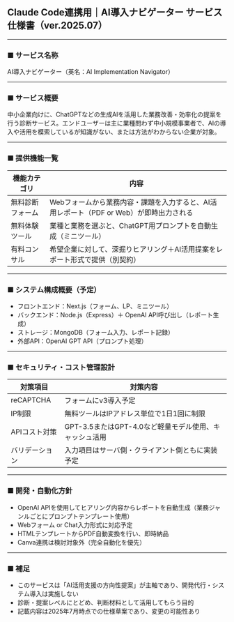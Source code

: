 ## Claude Code連携用｜AI導入ナビゲーター サービス仕様書（ver.2025.07）

---

### ■ サービス名称
AI導入ナビゲーター（英名：AI Implementation Navigator）

---

### ■ サービス概要
中小企業向けに、ChatGPTなどの生成AIを活用した業務改善・効率化の提案を行う診断サービス。エンドユーザーは主に業種問わず中小規模事業者で、AIの導入や活用を模索しているが知識がない、または方法がわからない企業が対象。

---

### ■ 提供機能一覧

| 機能カテゴリ | 内容 |
|--------------|------|
| 無料診断フォーム | Webフォームから業務内容・課題を入力すると、AI活用レポート（PDF or Web）が即時出力される |
| 無料体験ツール | 業種と業務を選ぶと、ChatGPT用プロンプトを自動生成（ミニツール）|
| 有料コンサル | 希望企業に対して、深掘りヒアリング＋AI活用提案をレポート形式で提供（別契約）|

---

### ■ システム構成概要（予定）

- フロントエンド：Next.js（フォーム、LP、ミニツール）
- バックエンド：Node.js（Express）＋ OpenAI API呼び出し（レポート生成）
- ストレージ：MongoDB（フォーム入力、レポート記録）
- 外部API：OpenAI GPT API（プロンプト処理）

---

### ■ セキュリティ・コスト管理設計

| 対策項目 | 対策内容 |
|----------|----------|
| reCAPTCHA | フォームにv3導入予定 |
| IP制限 | 無料ツールはIPアドレス単位で1日1回に制限 |
| APIコスト対策 | GPT-3.5またはGPT-4.0など軽量モデル使用、キャッシュ活用 |
| バリデーション | 入力項目はサーバ側・クライアント側ともに実装予定 |

---

### ■ 開発・自動化方針
- OpenAI APIを使用してヒアリング内容からレポートを自動生成（業務ジャンルごとにプロンプトテンプレート使用）
- Webフォーム or Chat入力形式に対応予定
- HTMLテンプレートからPDF自動変換を行い、即時納品
- Canva連携は検討対象外（完全自動化を優先）

---

### ■ 補足
- このサービスは「AI活用支援の方向性提案」が主軸であり、開発代行・システム導入は実施しない
- 診断・提案レベルにとどめ、判断材料として活用してもらう目的
- 記載内容は2025年7月時点での仕様草案であり、変更の可能性あり

